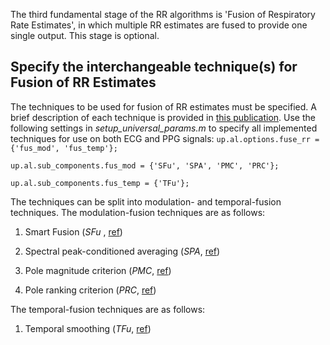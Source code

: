 The third fundamental stage of the RR algorithms is 'Fusion of Respiratory Rate Estimates', in which multiple RR estimates are fused to provide one single output. This stage is optional.

## Specify the interchangeable technique(s) for Fusion of RR Estimates
The techniques to be used for fusion of RR estimates must be specified. A brief description of each technique is provided in [this publication](http://peterhcharlton.github.io/RRest/yhvs_assessment.html). Use the following settings in _setup_universal_params.m_ to specify all implemented techniques for use on both ECG and PPG signals:
`up.al.options.fuse_rr = {'fus_mod', 'fus_temp'};` <p>
`up.al.sub_components.fus_mod = {'SFu', 'SPA', 'PMC', 'PRC'};` <p>
`up.al.sub_components.fus_temp = {'TFu'};` <p>

The techniques can be split into modulation- and temporal-fusion techniques. The modulation-fusion techniques are as follows:

1. Smart Fusion (_SFu_ , [ref](http://doi.org/10.1109/TBME.2013.2246160))

2. Spectral peak-conditioned averaging (_SPA_, [ref](https://zaguan.unizar.es/record/31895))

3. Pole magnitude criterion (_PMC_, [ref](http://doi.org/10.1016/j.bspc.2012.06.001))

4. Pole ranking criterion (_PRC_, [ref](http://doi.org/10.1109/ITAB.2009.5394435))

The temporal-fusion techniques are as follows:

1. Temporal smoothing (_TFu_, [ref](http://doi.org/10.1007/s11517-012-0954-0))